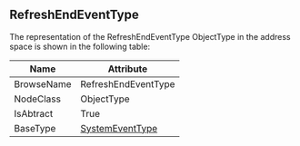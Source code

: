 <!-- objecttype -->
## RefreshEndEventType
  
The representation of the RefreshEndEventType ObjectType in the address space is shown in the following table:  

|Name|Attribute|
|---|---|
|BrowseName|RefreshEndEventType|
|NodeClass|ObjectType|
|IsAbtract|True|
|BaseType|[SystemEventType](../../../Part5/ObjectTypes/SystemEventType/readme.md)|

